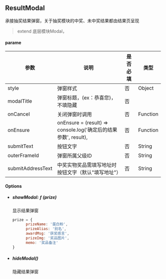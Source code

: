 ## ResultModal

承接抽奖结果弹窗，关于抽奖模块的中奖、未中奖结果都由结果页呈现

> extend 底层模块Modal，



#### parame

| 参数              | 说明                                                         | 是否必填 | 类型     |
| ----------------- | ------------------------------------------------------------ | -------- | -------- |
| style             | 弹窗样式                                                     | 否       | Object   |
| modalTitle        | 弹窗标题，(ex：恭喜您)，不填隐藏                             | 否       |          |
| onCancel          | 关闭弹窗时调用                                               | 否       | Function |
| onEnsure          | onEnsure = (result) => console.log('确定后的结果参数', result), | 否       | Function |
| submitText        | 按钮文字                                                     | 否       | String   |
| outerFrameId      | 弹窗所属父级ID                                               | 否       | String   |
| submitAddressText | 中奖实物奖品需填写地址时按钮文字（默认"填写地址"）           | 否       | String   |



#### Options

- ##### showModal: ƒ (prize)

  显示结果弹窗

  ```javascript
  prize = {
        prizeName: '蛋白粉', 
        prizeAlias: '别名', 
        awardMsg: '获奖感言', 
        prizeImg: '奖品图片', 
        memo: '奖品备注'
  }
  ```

- ##### hideModal()

  隐藏结果弹窗
